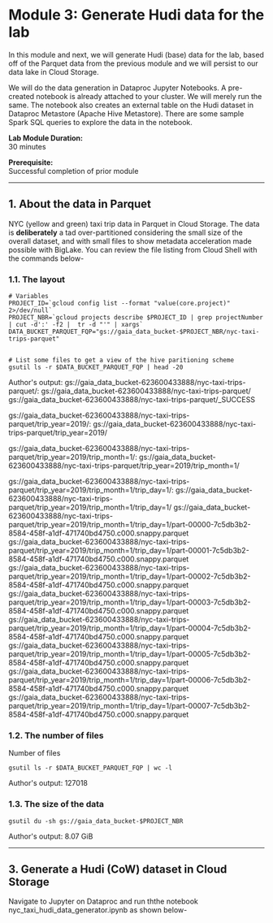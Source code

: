 # Module 3: Generate Hudi data for the lab

In this module and next, we will generate Hudi (base) data for the lab, based off of the Parquet data from the previous module and we will persist to our data lake in Cloud Storage.

We will do the data generation in Dataproc Jupyter Notebooks. A pre-created notebook is already attached to your cluster. We will merely run the same. The notebook also creates an external table on the Hudi dataset in Dataproc Metastore (Apache Hive Metastore). There are some sample Spark SQL queries to explore the data in the notebook.
   
**Lab Module Duration:** <br>
30 minutes 

**Prerequisite:** <br>
Successful completion of prior module

<hr>

## 1. About the data in Parquet

NYC (yellow and green) taxi trip data in Parquet in Cloud Storage. The data is **deliberately** a tad over-partitioned considering the small size of the overall dataset, and with small files to show metadata acceleration made possible with BigLake. You can review the file listing from Cloud Shell with the commands below-


### 1.1. The layout
```
# Variables
PROJECT_ID=`gcloud config list --format "value(core.project)" 2>/dev/null`
PROJECT_NBR=`gcloud projects describe $PROJECT_ID | grep projectNumber | cut -d':' -f2 |  tr -d "'" | xargs`
DATA_BUCKET_PARQUET_FQP="gs://gaia_data_bucket-$PROJECT_NBR/nyc-taxi-trips-parquet"


# List some files to get a view of the hive paritioning scheme
gsutil ls -r $DATA_BUCKET_PARQUET_FQP | head -20
```
Author's output:
gs://gaia_data_bucket-623600433888/nyc-taxi-trips-parquet/:
gs://gaia_data_bucket-623600433888/nyc-taxi-trips-parquet/
gs://gaia_data_bucket-623600433888/nyc-taxi-trips-parquet/_SUCCESS

gs://gaia_data_bucket-623600433888/nyc-taxi-trips-parquet/trip_year=2019/:
gs://gaia_data_bucket-623600433888/nyc-taxi-trips-parquet/trip_year=2019/

gs://gaia_data_bucket-623600433888/nyc-taxi-trips-parquet/trip_year=2019/trip_month=1/:
gs://gaia_data_bucket-623600433888/nyc-taxi-trips-parquet/trip_year=2019/trip_month=1/

gs://gaia_data_bucket-623600433888/nyc-taxi-trips-parquet/trip_year=2019/trip_month=1/trip_day=1/:
gs://gaia_data_bucket-623600433888/nyc-taxi-trips-parquet/trip_year=2019/trip_month=1/trip_day=1/
gs://gaia_data_bucket-623600433888/nyc-taxi-trips-parquet/trip_year=2019/trip_month=1/trip_day=1/part-00000-7c5db3b2-8584-458f-a1df-471740bd4750.c000.snappy.parquet
gs://gaia_data_bucket-623600433888/nyc-taxi-trips-parquet/trip_year=2019/trip_month=1/trip_day=1/part-00001-7c5db3b2-8584-458f-a1df-471740bd4750.c000.snappy.parquet
gs://gaia_data_bucket-623600433888/nyc-taxi-trips-parquet/trip_year=2019/trip_month=1/trip_day=1/part-00002-7c5db3b2-8584-458f-a1df-471740bd4750.c000.snappy.parquet
gs://gaia_data_bucket-623600433888/nyc-taxi-trips-parquet/trip_year=2019/trip_month=1/trip_day=1/part-00003-7c5db3b2-8584-458f-a1df-471740bd4750.c000.snappy.parquet
gs://gaia_data_bucket-623600433888/nyc-taxi-trips-parquet/trip_year=2019/trip_month=1/trip_day=1/part-00004-7c5db3b2-8584-458f-a1df-471740bd4750.c000.snappy.parquet
gs://gaia_data_bucket-623600433888/nyc-taxi-trips-parquet/trip_year=2019/trip_month=1/trip_day=1/part-00005-7c5db3b2-8584-458f-a1df-471740bd4750.c000.snappy.parquet
gs://gaia_data_bucket-623600433888/nyc-taxi-trips-parquet/trip_year=2019/trip_month=1/trip_day=1/part-00006-7c5db3b2-8584-458f-a1df-471740bd4750.c000.snappy.parquet
gs://gaia_data_bucket-623600433888/nyc-taxi-trips-parquet/trip_year=2019/trip_month=1/trip_day=1/part-00007-7c5db3b2-8584-458f-a1df-471740bd4750.c000.snappy.parquet

### 1.2. The number of files
Number of files
```
gsutil ls -r $DATA_BUCKET_PARQUET_FQP | wc -l
```

Author's output: 127018

### 1.3. The size of the data
```
gsutil du -sh gs://gaia_data_bucket-$PROJECT_NBR
```

Author's output: 8.07 GiB

<hr>

## 3. Generate a Hudi (CoW) dataset in Cloud Storage

Navigate to Jupyter on Dataproc and run ththe notebook nyc_taxi_hudi_data_generator.ipynb as shown below-

